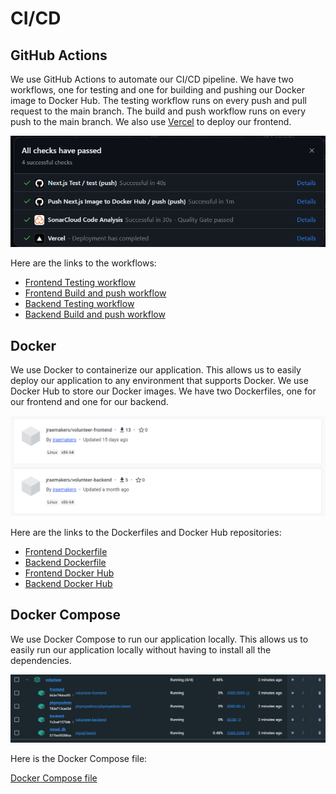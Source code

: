 # CI/CD

## GitHub Actions

We use GitHub Actions to automate our CI/CD pipeline. We have two workflows, one for testing and one for building and pushing our Docker image to Docker Hub. The testing workflow runs on every push and pull request to the main branch. The build and push workflow runs on every push to the main branch. We also use [Vercel](https://volunteer-frontend-lemon.vercel.app) to deploy our frontend.

![GitHub Actions](../Images/Pipelines.png)

Here are the links to the workflows:

-   [Frontend Testing workflow](https://github.com/VolunteerConnect/VolunteerFrontend/blob/main/.github/workflows/test.yml)
-   [Frontend Build and push workflow](https://github.com/VolunteerConnect/VolunteerFrontend/blob/main/.github/workflows/main.yml)
-   [Backend Testing workflow](https://github.com/VolunteerConnect/Volunteer/blob/main/.github/workflows/test.yml)
-   [Backend Build and push workflow](https://github.com/VolunteerConnect/Volunteer/blob/main/.github/workflows/main.yml)

## Docker

We use Docker to containerize our application. This allows us to easily deploy our application to any environment that supports Docker. We use Docker Hub to store our Docker images. We have two Dockerfiles, one for our frontend and one for our backend.

![Docker Hub](../Images/Dockerhub.png)

Here are the links to the Dockerfiles and Docker Hub repositories:

-   [Frontend Dockerfile](https://github.com/VolunteerConnect/VolunteerFrontend/blob/main/Dockerfile)
-   [Backend Dockerfile](https://github.com/VolunteerConnect/Volunteer/blob/main/VolunteerBackend/Dockerfile)
-   [Frontend Docker Hub](https://hub.docker.com/r/jraemakers/volunteer-frontend)
-   [Backend Docker Hub](https://hub.docker.com/r/jraemakers/volunteer-backend)

## Docker Compose

We use Docker Compose to run our application locally. This allows us to easily run our application locally without having to install all the dependencies.

![Docker Compose](../Images/Docker.png)

Here is the Docker Compose file:

[Docker Compose file](https://github.com/VolunteerConnect/Volunteer/blob/main/docker-compose.yml)
